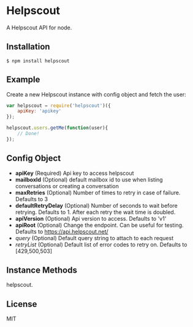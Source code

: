 
# Helpscout

  A Helpscout API for node.

## Installation

    $ npm install helpscout

## Example

Create a new Helpscout instance with config object and fetch the user: 

```js
var helpscout = require('helpscout')({
	apiKey: 'apikey'
});

helpscout.users.getMe(function(user){
	// Done!
});
```

## Config Object
- **apiKey** (Required) Api key to access helpscout
- **mailboxId** (Optional) default mailbox id to use when listing conversations or creating a conversation
- **maxRetries** (Optional) Number of times to retry in case of failure. Defaults to 3
- **defaultRetryDelay** (Optional) Number of seconds to wait before retrying. Defaults to 1. After each retry the wait time is doubled.
- **apiVersion** (Optional) Api version to access. Defaults to 'v1'
- **apiRoot** (Optional) Change the endpoint. Can be useful for testing. Defaults to https://api.helpscout.net/
- *query* (Optional) Default query string to attach to each request
- *retryList* (Optional) Default list of error codes to retry on. Defaults to [429,500,503]

## Instance Methods

helpscout.

## License

MIT